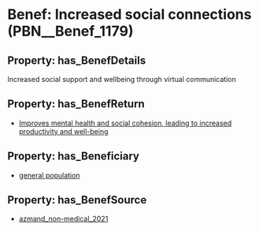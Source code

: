 # Benef: __Increased social connections__ (PBN__Benef_1179)

## Property: has_BenefDetails

Increased social support and wellbeing through virtual communication

## Property: has_BenefReturn

* [Improves mental health and social cohesion, leading to increased productivity and well-being](../BenefReturn/PBN__BenefReturn_1313)

## Property: has_Beneficiary

* [general population](../Stakeholder/PBN__Stakeholder_9)

## Property: has_BenefSource

* [azmand_non-medical_2021](../Article/PBN__Article_243)

